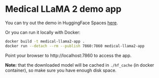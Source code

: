 # Medical LLaMA 2 demo app

You can try out the demo in HuggingFace Spaces [here](https://huggingface.co/spaces/minhnguyent546/Med-Alpaca-2-7b-chat).

Or you can run it locally with Docker:
```bash
docker build -t medical-llama2-app . 
docker run --detach --rm --publish 7860:7860 medical-llama2-app
```

Point your browser to http://localhost:7860 to access the app.

**Note:** that the downloaded model will be cached in `./hf_cache` (in docker container), so make sure you have enough disk space.
